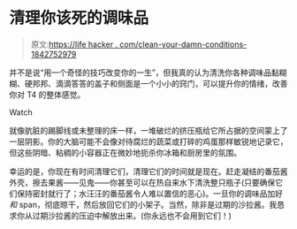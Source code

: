 # 清理你该死的调味品

> 原文:[https://life hacker . com/clean-your-damn-conditions-1842752979](https://lifehacker.com/clean-your-damn-condiments-1842752979)

并不是说“用一个奇怪的技巧改变你的一生”，但我真的认为清洗你各种调味品黏糊糊、硬邦邦、滴滴答答的盖子和侧面是一个小小的窍门，可以提升你的情绪，改善你对 T4 的整体感觉。

Watch

就像肮脏的踢脚线或未整理的床一样，一堆破烂的挤压瓶给它所占据的空间蒙上了一层阴影。你的大脑可能不会像对待腐烂的蔬菜或打碎的鸡蛋那样敏锐地记录它，但这些阴暗、粘稠的小容器正在微妙地扼杀你冰箱和厨房里的氛围。

幸运的是，你现在有时间清理它们，清理它们的时间就是现在。赶走凝结的番茄酱外壳，擦去果酱——见鬼——你甚至可以在热自来水下清洗整只瓶子(只要确保它们保持密封就行了；水汪汪的番茄酱令人难以置信的恶心)。一旦你的调味品加好*和* span，彻底晾干，然后放回它们的小架子。当然，除非是过期的沙拉酱。我恳求你从过期沙拉酱的压迫中解放出来。(你永远也不会用到它们！)